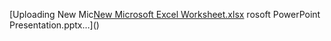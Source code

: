
[Uploading New Mic[New Microsoft Excel Worksheet.xlsx](https://github.com/user-attachments/files/18388737/New.Microsoft.Excel.Worksheet.xlsx)
rosoft PowerPoint Presentation.pptx…]()
